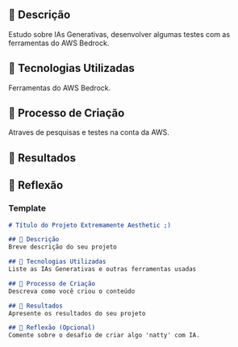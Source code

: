 ## 📒 Descrição
Estudo sobre IAs Generativas, desenvolver algumas testes com  as ferramentas do AWS Bedrock.

## 🤖 Tecnologias Utilizadas
Ferramentas do AWS Bedrock.

## 🧐 Processo de Criação
Atraves de pesquisas e testes na conta da AWS.

## 🚀 Resultados

## 💭 Reflexão

### Template

```markdown
# Título do Projeto Extremamente Aesthetic ;)

## 📒 Descrição
Breve descrição do seu projeto

## 🤖 Tecnologias Utilizadas
Liste as IAs Generativas e outras ferramentas usadas

## 🧐 Processo de Criação
Descreva como você criou o conteúdo

## 🚀 Resultados
Apresente os resultados do seu projeto

## 💭 Reflexão (Opcional)
Comente sobre o desafio de criar algo 'natty' com IA.
```
